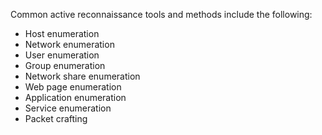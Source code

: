 Common active reconnaissance tools and methods include the following:

- Host enumeration
- Network enumeration
- User enumeration
- Group enumeration
- Network share enumeration
- Web page enumeration
- Application enumeration
- Service enumeration
- Packet crafting